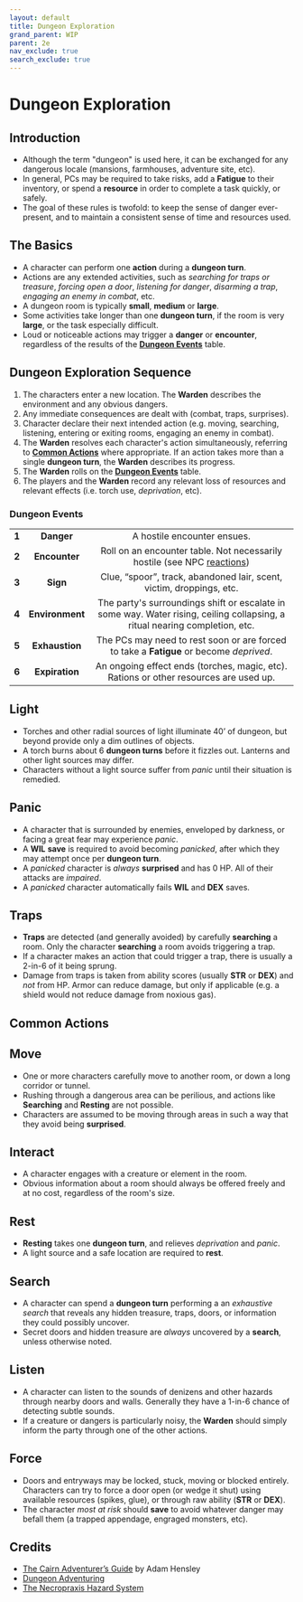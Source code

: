 ```yaml
---
layout: default
title: Dungeon Exploration
grand_parent: WIP
parent: 2e
nav_exclude: true
search_exclude: true
---
```


# Dungeon Exploration

## Introduction
- Although the term "dungeon" is used here, it can be exchanged for any dangerous locale (mansions, farmhouses, adventure site, etc).
- In general, PCs may be required to take risks, add a **Fatigue** to their inventory, or spend a **resource** in order to complete a task quickly, or safely.
- The goal of these rules is twofold: to keep the sense of danger ever-present, and to maintain a consistent sense of time and resources used. 

## The Basics
- A character can perform one **action** during a **dungeon turn**. 
- Actions are any extended activities, such as _searching for traps or treasure_, _forcing open a door_, _listening for danger_, _disarming a trap_, _engaging an enemy in combat_, etc.
- A dungeon room is typically **small**, **medium** or **large**. 
- Some activities take longer than one **dungeon turn**, if the room is very **large**, or the task especially difficult.
- Loud or noticeable actions may trigger a **danger** or **encounter**, regardless of the results of the [**Dungeon Events**](#dungeon-events) table.

## Dungeon Exploration Sequence
1. The characters enter a new location. The **Warden** describes the environment and any obvious dangers.
2. Any immediate consequences are dealt with (combat, traps, surprises).
3. Character declare their next intended action (e.g. moving, searching, listening, entering or exiting rooms, engaging an enemy in combat). 
4. The **Warden** resolves each character's action simultaneously, referring to [**Common Actions**](#common-actions) where appropriate. If an action takes more than a single **dungeon turn**, the **Warden** describes its progress. 
5. The **Warden** rolls on the [**Dungeon Events**](#dungeon-events) table.
6. The players and the **Warden** record any relevant loss of resources and relevant effects (i.e. torch use, _deprivation_, etc).

### Dungeon Events

|       |                 |                                                              |
| :---: | :-------------: | :----------------------------------------------------------: |
| **1** |   **Danger**    |                 A hostile encounter ensues.                  |
| **2** |  **Encounter**  | Roll on an encounter table. Not necessarily hostile (see NPC [reactions](/cairn-srd/#reactions)) |
| **3** |    **Sign**     | Clue, “spoor”, track, abandoned lair, scent, victim, droppings, etc. |
| **4** | **Environment** | The party's surroundings shift or escalate in some way. Water rising, ceiling collapsing, a ritual nearing completion, etc. |
| **5** | **Exhaustion**  | The PCs may need to rest soon or are forced to take a **Fatigue** or become _deprived_. |
| **6** | **Expiration**  | An ongoing effect ends (torches, magic, etc). Rations or other resources are used up. |

## Light
- Torches and other radial sources of light illuminate 40’ of dungeon, but beyond provide only a dim outlines of objects.
- A torch burns about 6 **dungeon turns** before it fizzles out. Lanterns and other light sources may differ.
- Characters without a light source suffer from _panic_ until their situation is remedied. 

## Panic
- A character that is surrounded by enemies, enveloped by darkness, or facing a great fear may experience _panic_.
- A **WIL** **save** is required to avoid becoming _panicked_, after which they may attempt once per **dungeon turn**. 
- A _panicked_ character is _always_ **surprised** and has 0 HP. All of their attacks are _impaired_. 
- A _panicked_ character automatically fails **WIL** and **DEX** saves. 
   
## Traps 
- **Traps** are detected (and generally avoided) by carefully **searching** a room. Only the character **searching** a room avoids triggering a trap. 
- If a character makes an action that could trigger a trap, there is usually a 2-in-6 of it being sprung. 
- Damage from traps is taken from ability scores (usually **STR** or **DEX**) and _not_ from HP. Armor can reduce damage, but only if applicable (e.g. a shield would not reduce damage from noxious gas).

## Common Actions

## Move
- One or more characters carefully move to another room, or down a long corridor or tunnel. 
- Rushing through a dangerous area can be perilious, and actions like **Searching** and **Resting** are not possible.
- Characters are assumed to be moving through areas in such a way that they avoid being **surprised**.  

## Interact
- A character engages with a creature or element in the room. 
- Obvious information about a room should always be offered freely and at no cost, regardless of the room's size.

## Rest
- **Resting** takes one **dungeon turn**, and relieves _deprivation_ and _panic_.
- A light source and a safe location are required to **rest**.

## Search
- A character can spend a **dungeon turn** performing a an _exhaustive search_ that reveals any hidden treasure, traps, doors, or information they could possibly uncover. 
- Secret doors and hidden treasure are _always_ uncovered by a **search**, unless otherwise noted.

## Listen
- A character can listen to the sounds of denizens and other hazards through nearby doors and walls. Generally they have a 1-in-6 chance of detecting subtle sounds. 
- If a creature or dangers is particularly noisy, the **Warden** should simply inform the party through one of the other actions. 

## Force
- Doors and entryways may be locked, stuck, moving or blocked entirely. Characters can try to force a door open (or wedge it shut) using available resources (spikes, glue), or through raw ability (**STR** or **DEX**). 
- The character _most at risk_ should **save** to avoid whatever danger may befall them (a trapped appendage, engraged monsters, etc).
  
## Credits

- [The Cairn Adventurer’s Guide](https://adamhensley.itch.io/cairn-adventurers-guide) by Adam Hensley
- [Dungeon Adventuring](https://oldschoolessentials.necroticgnome.com/srd/index.php/Dungeon_Adventuring)
- [The Necropraxis Hazard System](https://www.necropraxis.com/2017/11/22/hazard-system-v0-3/)